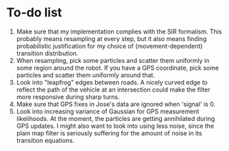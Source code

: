 # To-do list

1. Make sure that my implementation complies with the SIR formalism. This
   probably means resampling at every step, but it also means finding
   probabilistic justification for my choice of (movement-dependent) transition
   distribution.
2. When resampling, pick some particles and scatter them uniformly in some
   region around the robot. If you have a GPS coordinate, pick some particles
   and scatter them uniformly around that.
3. Look into "leapfrog" edges between roads. A nicely curved edge to reflect the
   path of the vehicle at an intersection could make the filter more responsive
   during sharp turns.
4. Make sure that GPS fixes in Jose's data are ignored when 'signal' is 0.
5. Look into increasing variance of Gaussian for GPS measurement likelihoods. At
   the moment, the particles are getting annihilated during GPS updates. I might
   also want to look into using less noise, since the plain map filter is seriously
   suffering for the amount of noise in its transition equations.
